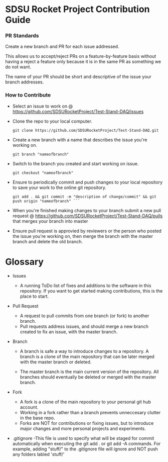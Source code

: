 # SDSU Rocket Project Contribution Guide

### PR Standards

Create a new branch and PR for each issue addressed. 

This allows us to accept/reject PRs on a feature-by-feature basis without having a reject a feature only because it is in the same PR as something we do not want.  

The name of your PR should be short and descriptive of the issue your branch addresses.

### How to Contribute
- Select an issue to work on @ <https://github.com/SDSURocketProject/Test-Stand-DAQ/issues> 

- Clone the repo to your local computer. 
	```
	git clone https://github.com/SDSURocketProject/Test-Stand-DAQ.git
	```
- Create a new branch with a name that describes the issue you're working on.
	```
	git branch "nameofbranch"
	```

- Switch to the branch you created and start working on issue. 
	```
	git checkout "nameofbranch"
	```
	
- Ensure to periodically commit and push changes to your local repository to save your work to the online git repository.
	``` 
	git add . && git commit -m "description of change/commit" && git push origin "nameofbranch" ```

- When you're finished making changes to your branch submit a new pull request @ <https://github.com/SDSURocketProject/Test-Stand-DAQ/pulls> that merges your branch into master 

- Ensure pull request is approvied by reviewers or the person who posted the issue you're working on, then merge the branch with the master branch and delete the old branch.

# Glossary
- Issues
	- A running ToDo list of fixes and additions to the software in this repository. If you want to get started making contributions, this is the place to start.

- Pull Request
	- A request to pull commits from one branch (or fork) to another branch.
	- Pull requests address issues, and should merge a new branch created to fix an issue, with the master branch.

- Branch
	- A branch is safe a way to introduce changes to a repository. A branch is a clone of the main repository that can be later merged with the master branch or deleted.

	- The master branch is the main current version of the repository. All branches should eventually be deleted or merged with the master branch.

- Fork
	- A fork is a clone of the main repository to your personal git hub account.
	- Working in a fork rather than a branch prevents unneccesary clutter in the base repo.
	- Forks are NOT for contributions or fixing issues, but to introduce major changes and more personal projects and experiments.

- .gitignore
	-This file is used to specify what will be staged for commit automatically when executing the git add . or git add -A commands. For example, adding "stuff/" to the .gitignore file will ignore and NOT push any folders labled 'stuff/'
